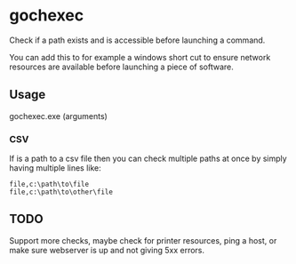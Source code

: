 # gochexec
Check if a path exists and is accessible before launching a command.


You can add this to for example a windows short cut to ensure network resources are available before launching a piece of software.


## Usage
gochexec.exe <path> <command> (arguments)

### CSV

If <path> is a path to a csv file then you can check multiple paths at once by simply having multiple lines like:
```csv
file,c:\path\to\file
file,c:\path\to\other\file
```


## TODO

Support more checks, maybe check for printer resources, ping a host, or make sure webserver is up and not giving 5xx errors.
